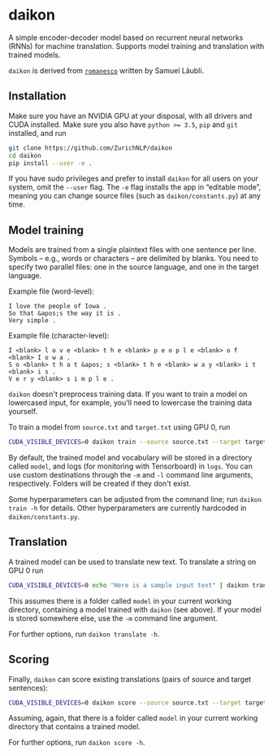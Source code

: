 # daikon

A simple encoder-decoder model based on recurrent neural networks (RNNs) for machine translation. Supports model training and translation with trained models.

`daikon` is derived from [`romanesco`](https://github.com/laeubli/romanesco) written by Samuel Läubli.

## Installation

Make sure you have an NVIDIA GPU at your disposal, with all drivers and CUDA
installed. Make sure you also have `python >= 3.5`, `pip` and `git` installed,
and run

```bash
git clone https://github.com/ZurichNLP/daikon
cd daikon
pip install --user -e .
```

If you have sudo privileges and prefer to install `daikon` for all users on
your system, omit the `--user` flag. The `-e` flag installs the app in “editable
mode”, meaning you can change source files (such as `daikon/constants.py`) at any
time.

## Model training

Models are trained from a single plaintext files with one sentence per line.
Symbols – e.g., words or characters – are delimited by blanks. You need to specify two
parallel files: one in the source language, and one in the target language.

Example file (word-level):

```
I love the people of Iowa .
So that &apos;s the way it is .
Very simple .
```

Example file (character-level):

```
I <blank> l o v e <blank> t h e <blank> p e o p l e <blank> o f <blank> I o w a .
S o <blank> t h a t &apos; s <blank> t h e <blank> w a y <blank> i t <blank> i s .
V e r y <blank> s i m p l e .
```

`daikon` doesn't preprocess training data. If you want to train a model on lowercased input, for example, you'll need to lowercase the training data yourself.

To train a model from `source.txt` and `target.txt` using GPU 0, run

```bash
CUDA_VISIBLE_DEVICES=0 daikon train --source source.txt --target target.txt
```

By default, the trained model and vocabulary will be stored in a directory called `model`, and logs (for monitoring with Tensorboard) in `logs`. You can use custom destinations through the `-m` and `-l` command line arguments, respectively. Folders will be created if they don't exist.

Some hyperparameters can be adjusted from the command line; run `daikon train -h` for details. Other hyperparameters are currently hardcoded in `daikon/constants.py`.


## Translation

A trained model can be used to translate new text. To translate a string on GPU 0 run

```bash
CUDA_VISIBLE_DEVICES=0 echo "Here is a sample input text" | daikon translate
```

This assumes there is a folder called `model` in your current working directory, containing a model trained with `daikon` (see above). If your model is stored somewhere else, use the `-m` command line argument.

For further options, run `daikon translate -h`.


## Scoring

Finally, `daikon` can score existing translations (pairs of source and target sentences):

```bash
CUDA_VISIBLE_DEVICES=0 daikon score --source source.txt --target target.txt 
```

Assuming, again, that there is a folder called `model` in your current working directory that contains a trained model.

For further options, run `daikon score -h`.
